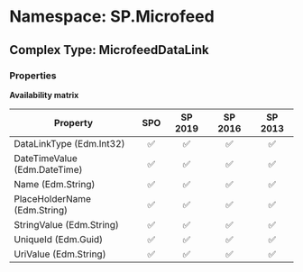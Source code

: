 # Namespace: SP.Microfeed

## Complex Type: MicrofeedDataLink

### Properties

**Availability matrix**

Property | SPO | SP 2019 | SP 2016 | SP 2013
----------|:---:|:-------:|:-------:|:-------:
DataLinkType (Edm.Int32) | ✅ | ✅ | ✅ | ✅
DateTimeValue (Edm.DateTime) | ✅ | ✅ | ✅ | ✅
Name (Edm.String) | ✅ | ✅ | ✅ | ✅
PlaceHolderName (Edm.String) | ✅ | ✅ | ✅ | ✅
StringValue (Edm.String) | ✅ | ✅ | ✅ | ✅
UniqueId (Edm.Guid) | ✅ | ✅ | ✅ | ✅
UriValue (Edm.String) | ✅ | ✅ | ✅ | ✅